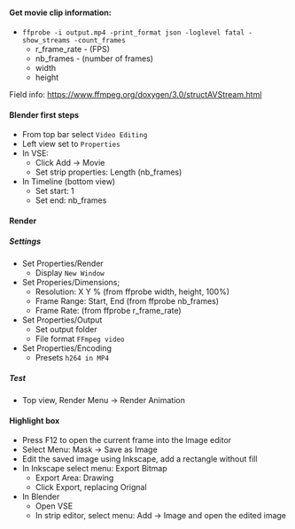 #### Get movie clip information:

 - `ffprobe -i output.mp4 -print_format json -loglevel fatal -show_streams -count_frames`
    - r_frame_rate - (FPS)
    - nb_frames - (number of frames)
    - width
    - height

Field info: https://www.ffmpeg.org/doxygen/3.0/structAVStream.html

#### Blender first steps

- From top bar select `Video Editing`
- Left view set to `Properties`
- In VSE:
  - Click Add -> Movie
  - Set strip properties: Length (nb_frames)
- In Timeline (bottom view)
  - Set start: 1
  - Set end: nb_frames

#### Render

##### Settings

- Set Properties/Render
  - Display `New Window`
- Set Properies/Dimensions;
  - Resolution: X Y % (from ffprobe width, height, 100%)
  - Frame Range: Start, End (from ffprobe nb_frames)
  - Frame Rate: (from ffprobe r_frame_rate) 
- Set Properties/Output
  - Set output folder
  - File format `FFmpeg video`
- Set Properties/Encoding
  - Presets `h264 in MP4`

##### Test

- Top view, Render Menu -> Render Animation

#### Highlight box

- Press F12 to open the current frame into the Image editor
- Select Menu: Mask -> Save as Image
- Edit the saved image using Inkscape, add a rectangle without fill
- In Inkscape select menu: Export Bitmap
  - Export Area: Drawing
  - Click Export, replacing Orignal
- In Blender
  - Open VSE
  - In strip editor, select menu: Add -> Image and open the edited image
